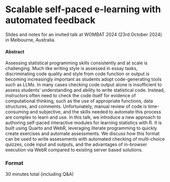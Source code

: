 

<!-- README.md is generated from README.qmd. Please edit that file -->

# Scalable self-paced e-learning with automated feedback

<!-- badges: start -->
<!-- badges: end -->

Slides and notes for an invited talk at WOMBAT 2024 (23rd October 2024)
in Melbourne, Australia.

<!-- A recording of this presentation is available on YouTube here: <https://www.youtube.com/watch?v=> -->
<!-- [![](preview.jpg)](https://www.youtube.com/watch?v=) -->

#### Abstract

Assessing statistical programming skills consistently and at scale is
challenging. Much like writing style is assessed in essay tasks,
discriminating code quality and style from code function or output is
becoming increasingly important as students adopt code-generating tools
such as LLMs. In many cases checking code output alone is insufficient
to assess students’ understanding and ability to write statistical code.
Instead, instructors often need to check the code itself for evidence of
computational thinking, such as the use of appropriate functions, data
structures, and comments. Unfortunately, manual review of code is
time-consuming and subjective, and the skills needed to automate this
process are complex to learn and use. In this talk, we introduce a new
approach to authoring self-paced interactive modules for learning
statistics with R. It is built using Quarto and WebR, leveraging
literate programming to quickly create exercises and automate
assessments. We discuss how this format can be used to write assessments
with automated checking of multi-choice quizzes, code input and outputs,
and the advantages of in-browser execution via WebR compared to existing
server based solutions.

<!-- #### Structure -->
<!-- * -->
<!-- * -->
<!-- * -->
<!-- * -->

### Format

30 minutes total (including Q&A)
